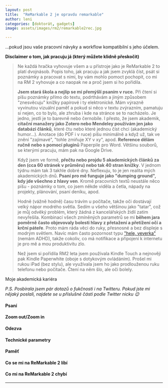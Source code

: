 ```yaml
---
layout: post
title:  "ReMarkable 2 je opravdu remarkable"
author: leni
categories: [doktorát, gadgets]
image: assets/images/rm2/remarkable2rec.jpg

---
```


...pokud jsou vaše pracovní návyky a workflow kompatibilní s jeho účelem.

**Disclaimer o tom, jak pracuju já (který můžete klidně přeskočit)**
>Ne každá hračka vyhovuje všem a u přístroje jako je ReMarkable 2 to platí dvojnásob. Popis toho, jak pracuju a jak jsem zvyklá číst, psát si poznámky a pracovat s nimi, by vám mohlo pomoct pochopit, co mi na RM 2 vyhovuje a co naopak ne a proč jsem si ho pořídila.
>
>**Jsem stará škola a nejlíp se mi přemýšlí psaním v ruce.** Při čtení si píšu poznámky přímo do textu, podrthávám a jiným způsobem "znesvěcuju" knížky papírové i ty elektronické. Mám výrazně vyvinutou vizuální paměť a pokud si něco v textu zvýrazním, pamatuju si nejen, co to bylo, ale zhruba i kde na stránce se to nacházelo. Je jedno, jestli je to barevně nebo černobíle. I přesto, že jsem akademik, **citační manažery jako Zotero nebo Mendeley používám jen jako databázi článků**, které čtu nebo které jednou číst chci (akademický humor...). Anotace (do PDF i v ruce) píšu minimálně a když už, tak ve znění "zajímavé", "tohle zmiňuje XY v xy", apod. **Reference dělám ručně nebo s pomocí pluginů** Paperpile pro Word. Většinu souborů, se kterými pracuju, mám pak na Google Drive. 
>
>Když jsem ve formě, **přečtu nebo projdu 5 akademických článků za den (cca 60 stránek v průměru) nebo tak 40 stran knížky**. V jednom týdnu mám tak 3 takhle dobré dny. Neflexuju, to je jen realita mých akademických dnů. **Psaní pro mě funguje jako "dumping ground", kdy jde všechno z hlavy ven**. Kromě pracovních textů neustále něco píšu - poznámky o tom, co jsem někde viděla a četla, nápady na projekty, plánování, psaní deníku, apod. 
>
>Hodně (vážně hodně) času trávím u počítače, takže oči dostávají velký nápor modrého světla. Sedím u všeho většinou jako "tatar", což je můj odvěký problém, který žádná z kancelářských židlí zatím nevyřešila. Kombinací všech zmíněných parametrů se mi **během jara poměrně často objevovaly bolesti hlavy z přetažení a přetížení očí a krční páteře**. Proto mám ráda věci do ruky, přesnosné a bez displeje s modrým světlem. Navíc mám často pozornost typu <a href="https://www.youtube.com/watch?v=Faa2dHJNFqQ">"hele, veverka"</a> (nemám ADHD), takže cokoliv, co má notifikace a připojení k internetu je pro mě a mou produktivitu zlo.
>
>Než jsem si pořídila RM2 leta jsem používala Kindle Touch a nejnověji pak Kindle Paperwhite (oboje s dotykovým ovládáním). Prošel mi rukou iPad (bez stylu), ale využívala jsem ho jako prodlouženou ruku telefonu nebo počítače. Čtení na něm šlo, ale oči bolely. 

Moje akademická kariéra 

*P.S. Posbírala jsem pár dotazů o fukčnosti i na Twitteru. Pokud jste mi nějaký poslali, najdete se u příslušné části podle Twitter nicku 😉*
#### Psaní

#### Zoom out/Zoom in

#### Odezva

#### Technické parametry

#### Paměť

#### Co se mi na ReMarkable 2 líbí


#### Co mi na ReMarkable 2 chybí

---

